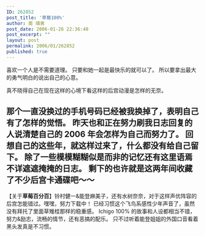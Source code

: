 ```yaml
---
ID: 262852
post_title: '草莓100%'
author: 南 靖男
post_date: 2006-01-26 22:36:40
post_excerpt: ""
layout: post
permalink: 2006/01/262852
published: true
---
```

喜欢一个人是不需要道理。
只要和她一起是最快乐的就可以了。
所以要拿出最大的勇气明白的说出自己的心意。
<!--more-->真不晓得自己在现在这样的心境下看这样的后宫动漫是怎样的无奈。
那个一直没换过的手机号码已经被我换掉了，表明自己有了怎样的觉悟。
昨天也和正在努力刷我日志回复的人说清楚自己的 2006 年会怎样为自己而努力了。
回想自己的这些年，就这样过来了，什么都没有给自己留下。
除了一些模模糊糊似是而非的记忆还有这里语焉不详遮遮掩掩的日志。
剩下的也许就是这两年间收藏了不少后宫卡通碟吧～～
----------------------
【关于<strong>草莓百分百</strong>】铃村健一&amp;能登麻美子，还有水树奈奈，对于这样声优阵容的后宫怎能错过。嘿嘿，努力下载中！
已经习惯这个飞鸟系感性少年声音了，虽然没有拜托了里面草雉桂那样的稳重感。
Ichigo 100% 的故事和人设都相当不错，努力&amp;励志，流畅的情节，还有恶搞的配乐。
只不过听着能登姐姐的外国口音看着黑头发真是不习惯。